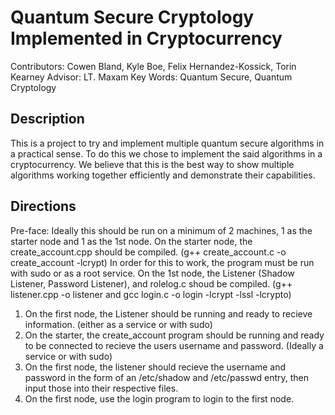 # Quantum Secure Cryptology Implemented in Cryptocurrency

Contributors: Cowen Bland, Kyle Boe, Felix Hernandez-Kossick, Torin Kearney
Advisor: LT. Maxam
Key Words: Quantum Secure, Quantum Cryptology

## Description
This is a project to try and implement multiple quantum secure algorithms in a practical sense. To do this we chose to implement the said
algorithms in a cryptocurrency. We believe that this is the best way to show multiple algorithms working together efficiently and demonstrate
their capabilities.

## Directions
Pre-face: Ideally this should be run on a minimum of 2 machines, 1 as the starter node and 1 as the 1st node.
On the starter node, the create_account.cpp should be compiled. (g++ create_account.c -o create_account -lcrypt) In order for this to work, the program must be run with sudo or as a root service.
On the 1st node, the Listener (Shadow Listener, Password Listener), and rolelog.c shoud be compiled. (g++ listener.cpp -o listener and gcc login.c -o login -lcrypt -lssl -lcrypto)

1. On the first node, the Listener should be running and ready to recieve information. (either as a service or with sudo)
2. On the starter, the create_account program should be running and ready to be connected to recieve the users username and password. (Ideally a service or with sudo)
3. On the first node, the listener should recieve the username and password in the form of an /etc/shadow and /etc/passwd entry, then input those into their respective files.
4. On the first node, use the login program to login to the first node.

